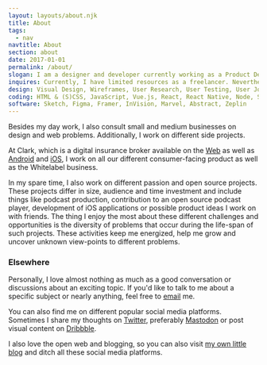 ```yaml
---
layout: layouts/about.njk
title: About
tags:
  - nav
navtitle: About
section: about
date: 2017-01-01
permalink: /about/
slogan: I am a designer and developer currently working as a Product Designer at Clark. I live and work in the heart of Europe, Frankfurt am Main in Germany.
inquires: Currently, I have limited resources as a freelancer. Nevertheless, please don't hesitate to reach out via <a href="mailto:jan@fruechtl.me">email</a>
design: Visual Design, Wireframes, User Research, User Testing, User Journeys, Design Systems, Ideation and Feedback Sessions, Persona
coding: HTML & (S)CSS, JavaScript, Vue.js, React, React Native, Node, Swift, Git, Patternlab, WordPress, ProcessWire, Kirby
software: Sketch, Figma, Framer, InVision, Marvel, Abstract, Zeplin
---
```


Besides my day work, I also consult small and medium businesses on design and web problems. Additionally, I work on different side projects.

At Clark, which is a digital insurance broker available on the [Web](https://www.clark.de/de/) as well as [Android](https://play.google.com/store/apps/details?id=de.clark.app) and [iOS](https://itunes.apple.com/de/app/der-versicherungsmanager/id1054790721?mt=8), I work on all our different consumer-facing product as well as the Whitelabel business.

In my spare time, I also work on different passion and open source projects. These projects differ in size, audience and time investment and include things like podcast production, contribution to an open source podcast player, development of iOS applications or possible product ideas I work on with friends. The thing I enjoy the most about these different challenges and opportunities is the diversity of problems that occur during the life-span of such projects. These activities keep me energized, help me grow and uncover unknown view-points to different problems.

### Elsewhere

Personally, I love almost nothing as much as a good conversation or discussions about an exciting topic. If you'd like to talk to me about a specific subject or nearly anything, feel free to [email](mailto:jan@fruechtl.me) me.

You can also find me on different popular social media platforms. Sometimes I share my thoughts on [Twitter](https://twitter.com/_coolcut), preferably [Mastodon](https://mastodon.social/@coolcut) or post visual content on [Dribbble](https://dribbble.com/coolcut).

I also love the open web and blogging, so you can also visit [my own little blog](https://coolcut.xyz) and ditch all these social media platforms.
